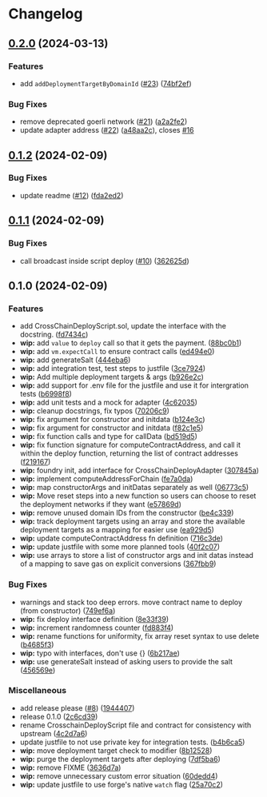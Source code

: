# Changelog

## [0.2.0](https://github.com/ChainSafe/foundry-multichain-deploy/compare/v0.1.2...v0.2.0) (2024-03-13)


### Features

* add `addDeploymentTargetByDomainId` ([#23](https://github.com/ChainSafe/foundry-multichain-deploy/issues/23)) ([74bf2ef](https://github.com/ChainSafe/foundry-multichain-deploy/commit/74bf2ef293dc97dc36031c45aa2ba5bf6a6c3ca2))


### Bug Fixes

* remove deprecated goerli network ([#21](https://github.com/ChainSafe/foundry-multichain-deploy/issues/21)) ([a2a2fe2](https://github.com/ChainSafe/foundry-multichain-deploy/commit/a2a2fe23425e7bc5ce5239be4fa672497b6afeac))
* update adapter address ([#22](https://github.com/ChainSafe/foundry-multichain-deploy/issues/22)) ([a48aa2c](https://github.com/ChainSafe/foundry-multichain-deploy/commit/a48aa2ccd513d5ddecc6ecd79a77e09170afac23)), closes [#16](https://github.com/ChainSafe/foundry-multichain-deploy/issues/16)

## [0.1.2](https://github.com/ChainSafe/foundry-multichain-deploy/compare/v0.1.1...v0.1.2) (2024-02-09)


### Bug Fixes

* update readme ([#12](https://github.com/ChainSafe/foundry-multichain-deploy/issues/12)) ([fda2ed2](https://github.com/ChainSafe/foundry-multichain-deploy/commit/fda2ed2edd02f1da68e49b367731bc135c494d0b))

## [0.1.1](https://github.com/ChainSafe/foundry-multichain-deploy/compare/v0.1.0...v0.1.1) (2024-02-09)


### Bug Fixes

* call broadcast inside script deploy ([#10](https://github.com/ChainSafe/foundry-multichain-deploy/issues/10)) ([362625d](https://github.com/ChainSafe/foundry-multichain-deploy/commit/362625db54fa2cc9f05fa62b6dbbb28634948a48))

## 0.1.0 (2024-02-09)


### Features

* add CrossChainDeployScript.sol, update the interface with the docstring. ([fd7434c](https://github.com/ChainSafe/foundry-multichain-deploy/commit/fd7434c25c570c8e1b2776b5bd3245ab56a1cc38))
* **wip:** add `value` to `deploy` call so that it gets the payment. ([88bc0b1](https://github.com/ChainSafe/foundry-multichain-deploy/commit/88bc0b1d601e56167d4bdfb6357006fad7121b18))
* **wip:** add `vm.expectCall` to ensure contract calls ([ed494e0](https://github.com/ChainSafe/foundry-multichain-deploy/commit/ed494e0e31eacc21ed25fca229f8b656e9ae41fb))
* **wip:** add generateSalt ([444eba6](https://github.com/ChainSafe/foundry-multichain-deploy/commit/444eba689200f49ed57dfd019817a37218a60e6c))
* **wip:** add integration test, test steps to justfile ([3ce7924](https://github.com/ChainSafe/foundry-multichain-deploy/commit/3ce792438c30acb871c17a57e830906be34e107d))
* **wip:** Add multiple deployment targets & args ([b926e2c](https://github.com/ChainSafe/foundry-multichain-deploy/commit/b926e2cb11d93ab843df8d534ff3d60e500bf8ba))
* **wip:** add support for .env file for the justfile and use it for intergration tests ([b6998f8](https://github.com/ChainSafe/foundry-multichain-deploy/commit/b6998f8538e4c2b9f78dabb7c3721079032854c3))
* **wip:** add unit tests and a mock for adapter ([4c62035](https://github.com/ChainSafe/foundry-multichain-deploy/commit/4c62035dff24755c83567f0717310520b82acf60))
* **wip:** cleanup docstrings, fix typos ([70206c9](https://github.com/ChainSafe/foundry-multichain-deploy/commit/70206c99c8299b4e0d16fb431e19e97a1688187e))
* **wip:** fix argument for constructor and initdata ([b124e3c](https://github.com/ChainSafe/foundry-multichain-deploy/commit/b124e3cab41b8592dbefbee4c30591d4f76ea794))
* **wip:** fix argument for constructor and initdata ([f82c1e5](https://github.com/ChainSafe/foundry-multichain-deploy/commit/f82c1e538646b3cadf1c7dd6f37e5940f5a9e59e))
* **wip:** fix function calls and type for callData ([bd519d5](https://github.com/ChainSafe/foundry-multichain-deploy/commit/bd519d52a3ad4c0a42a99205631fb574f8cac31d))
* **wip:** fix function signature for computeContractAddress, and call it within the deploy function, returning the list of contract addresses ([f219167](https://github.com/ChainSafe/foundry-multichain-deploy/commit/f2191672f1b523cd05b1fc449d29530dd971be49))
* **wip:** foundry init, add interface for CrossChainDeployAdapter ([307845a](https://github.com/ChainSafe/foundry-multichain-deploy/commit/307845a8a9677f836d485832730522147ed6fecd))
* **wip:** implement computeAddressForChain ([fe7a0da](https://github.com/ChainSafe/foundry-multichain-deploy/commit/fe7a0dab4832030625225504e64c18686df08853))
* **wip:** map constructorArgs and initDatas separately as well ([06773c5](https://github.com/ChainSafe/foundry-multichain-deploy/commit/06773c5fb21014ba5bc513ceef8dcfea2261b172))
* **wip:** Move reset steps into a new function so users can choose to reset the deployment networks if they want ([e57869d](https://github.com/ChainSafe/foundry-multichain-deploy/commit/e57869d9a2ea6ab3dac4405f6b7dccdb924597c5))
* **wip:** remove unused domain IDs from the constructor ([be4c339](https://github.com/ChainSafe/foundry-multichain-deploy/commit/be4c339bc6fb761b0da1bd3bb94e6eec4f55e76c))
* **wip:** track deployment targets using an array and store the available deployment targets as a mapping for easier use ([ea929d5](https://github.com/ChainSafe/foundry-multichain-deploy/commit/ea929d57bbc6619187a0372fedaaefb85f7c06ff))
* **wip:** update computeContractAddress fn definition ([716c3de](https://github.com/ChainSafe/foundry-multichain-deploy/commit/716c3de2252d70c037f44b092c246d7d4c82af00))
* **wip:** update justfile with some more planned tools ([40f2c07](https://github.com/ChainSafe/foundry-multichain-deploy/commit/40f2c07aac4d33fb4d518ee42f11071e94eca0f6))
* **wip:** use arrays to store a list of constructor args and init datas instead of a mapping to save gas on explicit conversions ([367fbb9](https://github.com/ChainSafe/foundry-multichain-deploy/commit/367fbb96f8f8ce614133120c2fc4fcc823fdc273))


### Bug Fixes

* warnings and stack too deep errors. move contract name to deploy (from constructor) ([749ef6a](https://github.com/ChainSafe/foundry-multichain-deploy/commit/749ef6a864d950999dc43435a42b04e7869dd7b6))
* **wip:** fix deploy interface definition ([8e33f39](https://github.com/ChainSafe/foundry-multichain-deploy/commit/8e33f39e2a042fcc5d5c01923d941903e5329959))
* **wip:** increment randomness counter ([fd883f4](https://github.com/ChainSafe/foundry-multichain-deploy/commit/fd883f49bd8bf641f883bda7d2d0780a84d37035))
* **wip:** rename functions for uniformity, fix array reset syntax to use delete ([b4685f3](https://github.com/ChainSafe/foundry-multichain-deploy/commit/b4685f3744e9caf064ddfedc4c4394a531a887dc))
* **wip:** typo with interfaces, don't use {} ([6b217ae](https://github.com/ChainSafe/foundry-multichain-deploy/commit/6b217ae213c56dd500d067dfef76ab5ecb9e5549))
* **wip:** use generateSalt instead of asking users to provide the salt ([456569e](https://github.com/ChainSafe/foundry-multichain-deploy/commit/456569e5ef99ffeb9f363a43276a422c6f3c1106))


### Miscellaneous

* add release please ([#8](https://github.com/ChainSafe/foundry-multichain-deploy/issues/8)) ([1944407](https://github.com/ChainSafe/foundry-multichain-deploy/commit/19444077b8e796d279de5dc41ad09fcaa2dcc639))
* release 0.1.0 ([2c6cd39](https://github.com/ChainSafe/foundry-multichain-deploy/commit/2c6cd39f3844869c5e1691ca9acf2f56789e2346))
* rename CrosschainDeployScript file and contract for consistency with upstream ([4c2d7a6](https://github.com/ChainSafe/foundry-multichain-deploy/commit/4c2d7a6d9a0f4bfcfa150898192b43849700f1dc))
* update justfile to not use private key for integration tests. ([b4b6ca5](https://github.com/ChainSafe/foundry-multichain-deploy/commit/b4b6ca548090bc4f1ef575f2896ee1b88a2a6368))
* **wip:** move deployment target check to modifier ([8b12528](https://github.com/ChainSafe/foundry-multichain-deploy/commit/8b125288bcf3d1d770e65f92d5c846db5b19632b))
* **wip:** purge the deployment targets after deploying ([7df5ba6](https://github.com/ChainSafe/foundry-multichain-deploy/commit/7df5ba606177e17fe43b051e19e65b871ef93702))
* **wip:** remove FIXME ([3636d7a](https://github.com/ChainSafe/foundry-multichain-deploy/commit/3636d7a91ca09d35b730fbc09b646a63e76bf7d3))
* **wip:** remove unnecessary custom error situation ([60dedd4](https://github.com/ChainSafe/foundry-multichain-deploy/commit/60dedd4533278cd4c12e6b3b2680d967d7895fe6))
* **wip:** update justfile to use forge's native `watch` flag ([25a70c2](https://github.com/ChainSafe/foundry-multichain-deploy/commit/25a70c26991a30357510488e8b4805fd4ae34880))
